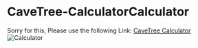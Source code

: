 # CaveTree-CalculatorCalculator 
Sorry for this, Please use the following Link:
[CaveTree Calculator](https://4hmed7ounas.github.io/CaveTree-Calculator/calculator.html)
![Calculator](https://github.com/4hmed7ounas/CaveTree-Calculator/assets/142696963/6390d933-b2c7-42fb-ae13-41c11ba6d932)
